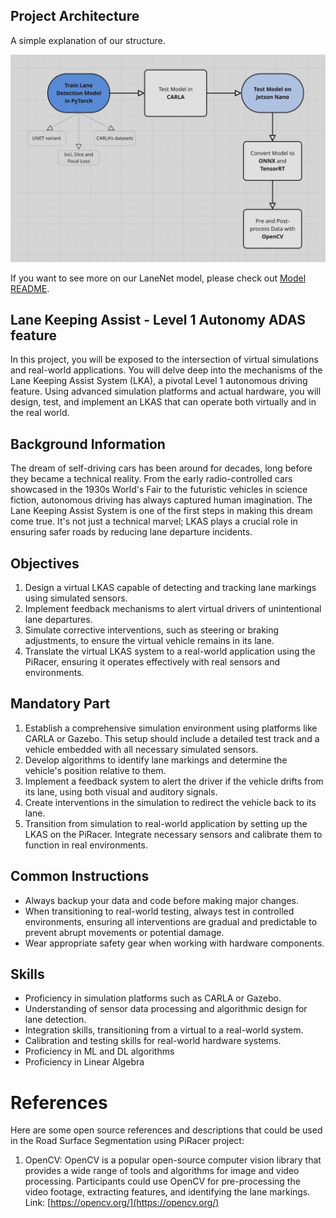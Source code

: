 ## Project Architecture

A simple explanation of our structure.

![Our project structure](ADR/structure.png)

If you want to see more on our LaneNet model, please check out [Model README](/pytorch/README.md).

## Lane Keeping Assist - Level 1 Autonomy ADAS feature  

In this project, you will be exposed to the intersection of virtual simulations and real-world applications. You will delve deep into the mechanisms of the Lane Keeping Assist System (LKA), a pivotal Level 1 autonomous driving feature. Using advanced simulation platforms and actual hardware, you will design, test, and implement an LKAS that can operate both virtually and in the real world.

## Background Information

The dream of self-driving cars has been around for decades, long before they became a technical reality. From the early radio-controlled cars showcased in the 1930s World's Fair to the futuristic vehicles in science fiction, autonomous driving has always captured human imagination. The Lane Keeping Assist System is one of the first steps in making this dream come true. It's not just a technical marvel; LKAS plays a crucial role in ensuring safer roads by reducing lane departure incidents.  

## Objectives

1. Design a virtual LKAS capable of detecting and tracking lane markings using simulated sensors.
2. Implement feedback mechanisms to alert virtual drivers of unintentional lane departures.
3. Simulate corrective interventions, such as steering or braking adjustments, to ensure the virtual vehicle remains in its lane.
4. Translate the virtual LKAS system to a real-world application using the PiRacer, ensuring it operates effectively with real sensors and environments.

## Mandatory Part

1. Establish a comprehensive simulation environment using platforms like CARLA or Gazebo. This setup should include a detailed test track and a vehicle embedded with all necessary simulated sensors.
2. Develop algorithms to identify lane markings and determine the vehicle's position relative to them.
3. Implement a feedback system to alert the driver if the vehicle drifts from its lane, using both visual and auditory signals.
4. Create interventions in the simulation to redirect the vehicle back to its lane.
5. Transition from simulation to real-world application by setting up the LKAS on the PiRacer. Integrate necessary sensors and calibrate them to function in real environments.

## Common Instructions

- Always backup your data and code before making major changes.
- When transitioning to real-world testing, always test in controlled environments, ensuring all interventions are gradual and predictable to prevent abrupt movements or potential damage.
- Wear appropriate safety gear when working with hardware components.

## Skills

- Proficiency in simulation platforms such as CARLA or Gazebo.
- Understanding of sensor data processing and algorithmic design for lane detection.
- Integration skills, transitioning from a virtual to a real-world system.
- Calibration and testing skills for real-world hardware systems.
- Proficiency in ML and DL algorithms
- Proficiency in Linear Algebra

# References

Here are some open source references and descriptions that could be used in the Road Surface Segmentation using PiRacer project:

1. OpenCV: OpenCV is a popular open-source computer vision library that provides a wide range of tools and algorithms for image and video processing. Participants could use OpenCV for pre-processing the video footage, extracting features, and identifying the lane markings.
    Link: [https://opencv.org/](https://opencv.org/)
